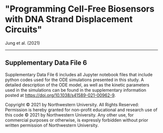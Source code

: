 # "Programming Cell-Free Biosensors with DNA Strand Displacement Circuits"
Jung et al. (2021)

---

## Supplementary Data File 6
Supplementary Data File 6 includes all Jupyter notebook files that include python codes used for the ODE simulations presented in this study. A detailed description of the ODE model, as well as the kinetic parameters used in the simulations can be found in the supplementary information posted at https://doi.org/10.1038/s41589-021-00962-9.

Copyright © 2021 by Northwestern University. All Rights Reserved: Permission is hereby granted for non-profit educational and research use of this code © 2021 by Northwestern University. Any other use, for commercial purposes or otherwise, is expressly forbidden without prior written permission of Northwestern University.

